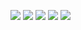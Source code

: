 ![](https://github-profile-summary-cards.vercel.app/api/cards/profile-details?username=vaedermakar&theme=monokai)
![](https://github-profile-summary-cards.vercel.app/api/cards/most-commit-language?username=vaedermakar&theme=monokai)
![](https://github-profile-summary-cards.vercel.app/api/cards/repos-per-language?username=vaedermakar&theme=monokai)
![](https://github-profile-summary-cards.vercel.app/api/cards/stats?username=vaedermakar&theme=monokai)
![](https://github-profile-summary-cards.vercel.app/api/cards/productive-time?username=vaedermakar&theme=monokai&utcOffset=3)
